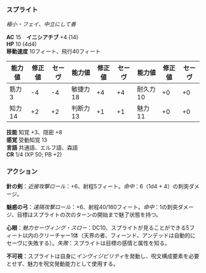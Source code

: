 ### スプライト
*極小・フェイ、中立にして善*

**AC** 15　**イニシアチブ** +4 (14)  
**HP** 10 (4d4)  
**移動速度** 10フィート、飛行40フィート

| 能力値 | 修正値 | セーヴ | 能力値 | 修正値 | セーヴ | 能力値 | 修正値 | セーヴ |
|--------|--------|--------|--------|--------|--------|--------|--------|--------|
| 筋力3 | -4 | -4 | 敏捷力18 | +4 | +4 | 耐久力10 | +0 | +0 |
| 知力14 | +2 | +2 | 判断力13 | +1 | +1 | 魅力11 | +0 | +0 |

**技能** 知覚 +3、隠密 +8  
**感覚** 受動知覚 13  
**言語** 共通語、エルフ語、森語  
**CR** 1/4 (XP 50; PB +2)

### アクション

**針の剣**：*近接攻撃ロール*：+6、射程5フィート。*命中*：6（1d4 + 4）の刺突ダメージ。

**魅惑の弓**：*遠隔攻撃ロール*：+6、射程40/160フィート。*命中*：1の刺突ダメージ、目標はスプライトの次のターンの開始まで魅了状態を持つ。

**心眼**：*魅力セーヴィング・スロー*：DC10、スプライトが見ることができる5フィート以内のクリーチャー1体（天界の者、フィーンド、アンデッドは自動的にセーヴに失敗する）。*失敗*：スプライトは目標の感情と属性を知る。

**不可視**：スプライトは自身に*インヴィジビリティ*を発動し、呪文構成要素を必要とせず、魅力を呪文発動能力として使用する。